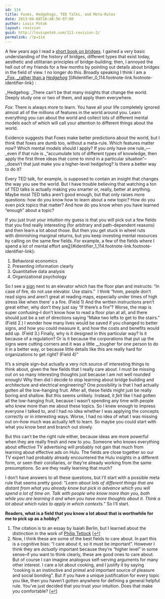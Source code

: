 ```yaml
---
id: 114
title: Foxes, Hedgehogs, TED Talks, and Meta-Rules
date: 2013-04-08T16:48:56-07:00
author: Louis Potok
layout: revision
guid: http://louispotok.com/111-revision-2/
permalink: /?p=114
---
```

A few years ago I read a [short book on bridges](http://www.amazon.com/gp/product/0486429954/ref=oh_details_o07_s01_i00?ie=UTF8&psc=1). I gained a very basic understanding of the history of bridges, different types that exist today, aesthetic and utilitarian principles of bridge-building; then, I annoyed the hell out of my friends for a few months by pointing out details about bridges in the field of view. I no longer do this. Broadly speaking I think I am a [_Fox, _rather than a](http://en.wikipedia.org/wiki/The_Hedgehog_and_the_Fox) _[Hedgehog](http://en.wikipedia.org/wiki/The_Hedgehog_and_the_Fox)_ [1](#footnote_0_114 "The citation is to an essay by Isaiah Berlin, but I learned about the distinction in the work of Philip Tetlock"){#identifier_0_114.footnote-link.footnote-identifier-link} :

_Hedgehog: _There can&#8217;t be that many insights that change the world. Deeply study one or two of them, and apply them everywhere.

_Fox:_ There is always more to learn. You have all your life completely ignored almost all of the millions of features in the world around you. Learn everything you can about the world and collect lots of different mental models each of which will call your attention to different things about the world.

Evidence suggests that Foxes make better predictions about the world, but I think that foxes are dumb too, without a meta-rule. Which features matter _now_? Which mental models should I apply? If you only have one rule_&#8212;_even if that rule is _&#8220;accumulate lots of different types of knowledge, then apply the first three ideas that come to mind in a particular situation&#8221;&#8211;_doesn&#8217;t that just make you a higher-level hedgehog? Is there a better way to do it?

Every TED talk, for example, is supposed to contain an insight that changes the way you see the world. But I have trouble believing that watching a ton of TED talks is actually making you smarter or, really, better at anything. Maybe most TED talks aren&#8217;t good enough, but that only raises more questions: how do you know how to learn about a new topic? How do you even pick topics that matter? And how do you know when you have learned &#8220;enough&#8221; about a topic?

If you just trust your intuition my guess is that you will pick out a few fields that you find really interesting (for arbitrary and path-dependent reasons) and then learn a lot about those. But then you get stuck in wheel ruts with diminishing marginal returns, but you keep investing mental resources by calling on the same few fields. For example, a few of the fields where I spend a lot of mental effort are[2](#footnote_1_114 "Now, I think these are some of the best fields to care about. In part this is a cognitive bias: &ldquo;I care about it, so it must be important&rdquo;. However I think they are&nbsp;actually&nbsp;important&nbsp;because they&rsquo;re &ldquo;higher level&rdquo; in some sense&ndash;if you want to think clearly, these are good ones to care about. But of course I can imagine analogous self-serving arguments for many other interest. I care a lot about cooking, and I justify it by saying &ldquo;cooking is an instinctive and primal and important source of pleasure and social bonding&rdquo;. But if you have a unique justification for every topic you like, then you haven&rsquo;t gotten anywhere for defining a general helpful rule. You&rsquo;ve just decided that you trust your intuition. Does that make you comfortable?"){#identifier_1_114.footnote-link.footnote-identifier-link}:

  1. Behavioral economics
  2. Presenting information clearly
  3. Quantitative data analysis
  4. Organizational psychology

So I see a [sign](http://www.swsa.net/images/83%20vestin%20fire%20elevator%20sign.JPG) next to an elevator which has the floor plan and instructs: &#8220;In case of fire, do not use elevator. Use stairs.&#8221;  I think &#8220;hmm, people don&#8217;t read signs and aren&#8217;t great at reading maps, especially under times of high stress like when there&#8217; s a fire. (Field 1) And the written instructions aren&#8217;t great either, why don&#8217;t they just say &#8220;If there&#8217;s a fire&#8221;? Worse, the map is super confusing&#8211;I don&#8217;t know how to read a floor plan at all, and there should just be a set of directions saying &#8220;Make two lefts to get to the stairs.&#8221; (Field 2.) I wonder how many lives would be saved if you changed to better signs, and how you could measure it, and how the costs and benefits would add up. (Field 3.) Finally, why is it designed in this particular way? Is it because of a regulation? Or is it because the corporations that put up the signs were cutting corners and it was a little __tougher for one person to do it in a better way, or because little details like this are really hard for organizations to get right? (Field 4)&#8221;

It&#8217;s a simple sign&#8211;but actually a very rich source of interesting things to think about, given the few fields that I really care about. I must be missing out on so many interesting thoughts just because I am not well rounded enough/ Why then did I decide to stop learning about bridge building and architecture and electrical engineering? One possibility is that I had actually gotten all the low-hanging fruit. After all, these fields might just be really boring and shallow. But this seems unlikely. Instead, it _felt_ like I had gotten all the low-hanging fruit, because I wasn&#8217;t spending any time with people who knew more than me about these topics. So I knew enough to impress everyone I talked to, and I had no idea whether I was applying the concepts correctly or in interesting ways. Worse, I had no idea of what I was missing out on&#8211;how much was actually left to learn. So maybe you could start with what you know best and branch out slowly.

But this can&#8217;t be the right rule either, because ideas are more powerful when they are really fresh and new to you. Someone who knows everything about effective TV advertising will probably not gain that much from learning about effective ads on Hulu. The fields are close together so our TV expert had probably already encountered the Hulu insights in a different form, or seen their corollaries, or they&#8217;re already working from the same presumptions. So are they really learning that much?

I don&#8217;t have answers to all these questions, but I&#8217;ll start with a possible meta rule that seems pretty good: &#8220;_Learn about lots of different things that are distant from what you already know but pick in advance which you will spend a lot of time on. Talk with people who know more than you, both while you are learning it and when you have more thoughts about it. Think a lot about which rules to apply in which contexts._&#8221; So I&#8217;ll start.

**Readers, what is a field that you know a lot about that is worthwhile for me to pick up as a hobby?**

<ol class="footnotes">
  <li id="footnote_0_114" class="footnote">
    The citation is to an essay by Isaiah Berlin, but I learned about the distinction in the work of <a href="http://en.wikipedia.org/wiki/Philip_E._Tetlock">Philip Tetlock</a> [<a href="#identifier_0_114" class="footnote-link footnote-back-link">&#8617;</a>]
  </li>
  <li id="footnote_1_114" class="footnote">
    Now, I think these are some of the best fields to care about. In part this is a cognitive bias: &#8220;I care about it, so it must be important&#8221;. However I think they are <em>actually</em> important because they&#8217;re &#8220;higher level&#8221; in some sense&#8211;if you want to think clearly, these are good ones to care about. But of course I can imagine analogous self-serving arguments for many other interest. I care a lot about cooking, and I justify it by saying &#8220;cooking is an instinctive and primal and important source of pleasure and social bonding&#8221;. But if you have a unique justification for every topic you like, then you haven&#8217;t gotten anywhere for defining a general helpful rule. You&#8217;ve just decided that you trust your intuition. Does that make you comfortable? [<a href="#identifier_1_114" class="footnote-link footnote-back-link">&#8617;</a>]
  </li>
</ol>